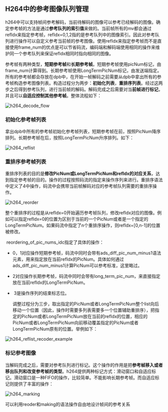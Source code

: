 ## H264中的参考图像队列管理

​	h264中可以支持帧间参考解码，当前待解码的图像可以参考已经解码的图像。确定参考帧的方法是通过**参考队列的索引值**来做的。当前帧所有的mv都会通过refIdx来指定参考帧，refIdx=0,1,2指的是参考队列中的图像索引。因此对参考队列进行操作可以自定义参考当前帧的参考图像。使用refIdx来指定参考帧而不是直接使用frame_num的优点是可以节省码流，编码端和解码端使用相同的操作来维护同一个参考队列来保证refIdx相同时指向相同的图像。

​	参考帧有两种类型，**短期参考帧**和**长期参考帧**。短期参考帧使用picNum标记，由frame_num计算得到。长期参考帧使用LongTermPicNum标记，由发送端指定。所有的参考帧都会存放在dpb中，在开始一帧解码之前需要从dpb中拿出所有的参考帧构造参考图像列表。构造过程分为两步：**初始化列表**，**重排序列表**。经过这两步之后得到参考队列，进行当前帧的解码。解码完成之后需要对当**前帧进行标记**，并且可以**自适应控制其他参考帧**。整体流程如下：

![h264_decode_flow](H264中的参考图像队列管理.assets/h264_decode_flow.png)

### 初始化参考帧列表

​	拿出dpb中所有的参考帧初始化参考帧列表，短期参考帧在前，按照PicNum降序排列。长期参考帧在后，按照LongTermPicNum升序排列。如下：

![h264_reflist](H264中的参考图像队列管理.assets/h264_reflist-4459125.png)

### 重排序参考帧列表

​	重排序列表的目的是**修改PicNum或LongTermPicNum和refIdx的对应关系**，达到指定参考帧的目的。操作的过程按照码流的指定来操作序列来进行。重排序语法中定义了4中操作，码流中会携带当前帧解码对应的参考帧队列需要的重排序操作。

![h264_reorder](H264中的参考图像队列管理.assets/h264_reorder.png)

​	整个重排序的过程是从refIdx=0开始遍历参考帧队列，修改refIdx对应的图像。例如可以指定refIdx=0的位置为区别于当前的一个PicNum或者是一个指定的LongTermPicNum。如果码流中指定了n个重排序操作，则refldx=[0,n-1]的位置被修改。

​	reordering_of_pic_nums_idc指定了具体的操作：

- ​	0，1对应操作短期参考帧，码流中同时会带有ads_diff_pic_num_minus1语法元素，用来指定放在当前refIdx的PicNum。具体如何通过ads_diff_pic_num_minus1计算PicNum可以参考标准，这里略过。

- ​	2对应操作长期参考帧，码流中同时会带有long_term_pic_num，来直接指定放在当前refIdx的LongTermPicNum。

- ​	3是操作序列的结束标志位。

  调整过程分为三步，取出指定的PicNum或者LongTermPicNum整个list向后移动一个位置（因此，操作时需要多列表需要多一个位置辅助重排序），把指定的PicNum或者LongTermPicNum放在当前的refIdx的位置，相应的PicNum或者LongTermPicNum向前移动覆盖指定的PicNum或者LongTermPicNum原有的位置。举例如下：

![h264_reflist_recoder_example](H264中的参考图像队列管理.assets/h264_reflist_recoder_example.png)

### 标记参考图像

​	当解码完成之后，需要对参考队列进行标记。这个操作的作用是把**参考帧移入或者移出队列和改变参考帧的类型**。h264提供两种标记方式：滑动窗口和自适应标记。滑动窗口是一种FIFO的操作，比较简单。不能影响长期参考帧。而自适应标记则提供了丰富的操作：

![h264_marking](H264中的参考图像队列管理.assets/h264_marking.png)

可以利用reoder和making的语法操作自由地设计帧间的参考关系
